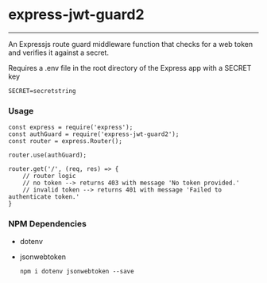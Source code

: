 
  # express-jwt-guard2
---
An Expressjs route guard middleware function that checks for a web token and verifies it against a secret. 

Requires a .env file in the root directory of the Express app with a SECRET key

    SECRET=secretstring

### Usage
    const express = require('express');
    const authGuard = require('express-jwt-guard2');
    const router = express.Router();

    router.use(authGuard);
    
    router.get('/', (req, res) => {
        // router logic
        // no token --> returns 403 with message 'No token provided.'
        // invalid token --> returns 401 with message 'Failed to authenticate token.'
    }
 
### NPM Dependencies
- dotenv
- jsonwebtoken
  
      npm i dotenv jsonwebtoken --save